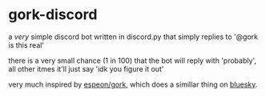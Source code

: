 # gork-discord

a _very_ simple discord bot written in discord.py that simply replies to '@gork is this real'

there is a very small chance (1 in 100) that the bot will reply with 'probably', all other itmes it'll just say 'idk you figure it out'

very much inspired by [espeon/gork](https://github.com/espeon/gork), which does a simillar thing on [bluesky](https://bsky.app/profile/gork.bluesky.bot).
